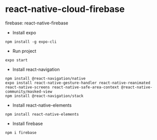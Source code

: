 # react-native-cloud-firebase
firebase: react-native-firebase 

- Install expo
```
npm install -g expo-cli
```

- Run project
```
expo start
```

- Install react-navigation
```
npm install @react-navigation/native
expo install react-native-gesture-handler react-native-reanimated react-native-screens react-native-safe-area-context @react-native-community/masked-view
npm install @react-navigation/stack
```

- Install react-native-elements
```
npm install react-native-elements
```

- Install firebase
```
npm i firebase
```
